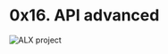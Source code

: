 # 0x16. API advanced<br/>
![ALX project](https://s3.amazonaws.com/intranet-projects-files/holbertonschool-sysadmin_devops/314/WIxXad8.png)
